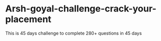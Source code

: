 # Arsh-goyal-challenge-crack-your-placement
This is 45 days challenge to complete 280+ questions in 45 days
